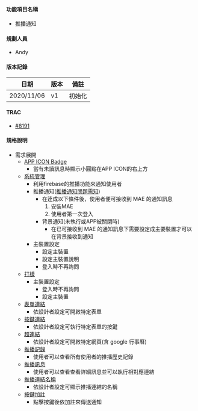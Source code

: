 #### <div id="notification">功能項目名稱</div>
  * 推播通知

#### <div id="user">規劃人員</div>
  * Andy

#### <div id="version">版本記錄</div>
  |日期|版本|備註|
  |---|---|---|
  |2020/11/06|v1|初始化|

#### <div id="trac">TRAC</div>
  * [#8191](http://trac.uneec.com/trac/neco/ticket/8191)

#### <div id="specification">規格說明</div>
  * 需求展開
    * [APP ICON Badge](notification_icon.md)
      * 當有未讀訊息時顯示小圓點在APP ICON的右上方
    * [系統管理](notification_system.md)
      * 利用firebase的推播功能來通知使用者
      * 推播通知([推播通知問題需知](device_setting.md))
        * 在逹成以下條件後，使用者便可接收到 MAE 的通知訊息
          1. 安裝MAE
          2. 使用者第一次登入
        * 背景通知(未執行或APP被關閉時)
          * 在已可接收到 MAE 的通知訊息下需要設定成主要裝置才可以在背景接收到通知
      * 主裝置設定
        * 設定主裝置
        * 設定主裝置說明
        * 登入時不再詢問
    * [打樣](notification_prototyping.md)
      * 主裝置設定
        * 登入時不再詢問
        * 設定主裝置
    * [表單連結](notification_formlink.md)
      * 依設計者設定可開啟特定表單
    * [按鍵連結](notification_buttonlink.md)
      * 依設計者設定可執行特定表單的按鍵
    * [超連結](notification_hyperlink.md)
      * 依設計者設定可開啟特定網頁(含 google 行事曆)
    * [推播記錄](notification_record.md)
      * 使用者可以查看所有使用者的推播歷史記錄
    * [推播訊息](notification_message.md)
      * 使用者可以查看查看詳細訊息並可以執行相對應連結
    * [推播連結名稱](notification_link_name.md)
      * 依設計者設定可顯示推播連結的名稱
    * [按鍵加註](notification_buttonlink.md)
      * 點擊按鍵後依加註來傳送通知

